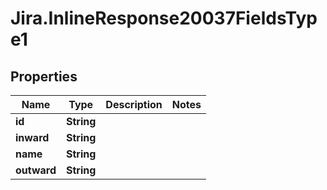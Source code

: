 # Jira.InlineResponse20037FieldsType1

## Properties

Name | Type | Description | Notes
------------ | ------------- | ------------- | -------------
**id** | **String** |  | 
**inward** | **String** |  | 
**name** | **String** |  | 
**outward** | **String** |  | 


